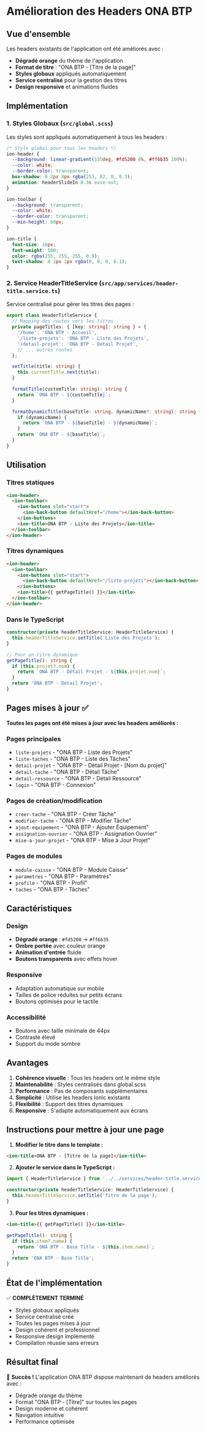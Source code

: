 # Amélioration des Headers ONA BTP

## Vue d'ensemble

Les headers existants de l'application ont été améliorés avec :
- **Dégradé orange** du thème de l'application
- **Format de titre** : "ONA BTP - [Titre de la page]"
- **Styles globaux** appliqués automatiquement
- **Service centralisé** pour la gestion des titres
- **Design responsive** et animations fluides

## Implémentation

### 1. Styles Globaux (`src/global.scss`)

Les styles sont appliqués automatiquement à tous les headers :

```scss
/* Style global pour tous les headers */
ion-header {
  --background: linear-gradient(135deg, #fd5200 0%, #ff6b35 100%);
  --color: white;
  --border-color: transparent;
  box-shadow: 0 2px 8px rgba(253, 82, 0, 0.3);
  animation: headerSlideIn 0.3s ease-out;
}

ion-toolbar {
  --background: transparent;
  --color: white;
  --border-color: transparent;
  --min-height: 60px;
}

ion-title {
  font-size: 16px;
  font-weight: 500;
  color: rgba(255, 255, 255, 0.9);
  text-shadow: 0 1px 2px rgba(0, 0, 0, 0.1);
}
```

### 2. Service HeaderTitleService (`src/app/services/header-title.service.ts`)

Service centralisé pour gérer les titres des pages :

```typescript
export class HeaderTitleService {
  // Mapping des routes vers les titres
  private pageTitles: { [key: string]: string } = {
    '/home': 'ONA BTP - Accueil',
    '/liste-projets': 'ONA BTP - Liste des Projets',
    '/detail-projet': 'ONA BTP - Détail Projet',
    // ... autres routes
  };

  setTitle(title: string) {
    this.currentTitle.next(title);
  }

  formatTitle(customTitle: string): string {
    return `ONA BTP - ${customTitle}`;
  }

  formatDynamicTitle(baseTitle: string, dynamicName?: string): string {
    if (dynamicName) {
      return `ONA BTP - ${baseTitle} - ${dynamicName}`;
    }
    return `ONA BTP - ${baseTitle}`;
  }
}
```

## Utilisation

### Titres statiques
```html
<ion-header>
  <ion-toolbar>
    <ion-buttons slot="start">
      <ion-back-button defaultHref="/home"></ion-back-button>
    </ion-buttons>
    <ion-title>ONA BTP - Liste des Projets</ion-title>
  </ion-toolbar>
</ion-header>
```

### Titres dynamiques
```html
<ion-header>
  <ion-toolbar>
    <ion-buttons slot="start">
      <ion-back-button defaultHref="/liste-projets"></ion-back-button>
    </ion-buttons>
    <ion-title>{{ getPageTitle() }}</ion-title>
  </ion-toolbar>
</ion-header>
```

### Dans le TypeScript
```typescript
constructor(private headerTitleService: HeaderTitleService) {
  this.headerTitleService.setTitle('Liste des Projets');
}

// Pour un titre dynamique
getPageTitle(): string {
  if (this.projet?.nom) {
    return `ONA BTP - Détail Projet - ${this.projet.nom}`;
  }
  return 'ONA BTP - Détail Projet';
}
```

## Pages mises à jour ✅

**Toutes les pages ont été mises à jour avec les headers améliorés :**

### Pages principales
- `liste-projets` - "ONA BTP - Liste des Projets"
- `liste-taches` - "ONA BTP - Liste des Tâches"
- `detail-projet` - "ONA BTP - Détail Projet - [Nom du projet]"
- `detail-tache` - "ONA BTP - Détail Tâche"
- `detail-ressource` - "ONA BTP - Détail Ressource"
- `login` - "ONA BTP - Connexion"

### Pages de création/modification
- `creer-tache` - "ONA BTP - Créer Tâche"
- `modifier-tache` - "ONA BTP - Modifier Tâche"
- `ajout-equipement` - "ONA BTP - Ajouter Équipement"
- `assignation-ouvrier` - "ONA BTP - Assignation Ouvrier"
- `mise-a-jour-projet` - "ONA BTP - Mise à Jour Projet"

### Pages de modules
- `module-caisse` - "ONA BTP - Module Caisse"
- `parametres` - "ONA BTP - Paramètres"
- `profile` - "ONA BTP - Profil"
- `taches` - "ONA BTP - Tâches"

## Caractéristiques

### Design
- **Dégradé orange** : `#fd5200` → `#ff6b35`
- **Ombre portée** avec couleur orange
- **Animation d'entrée** fluide
- **Boutons transparents** avec effets hover

### Responsive
- Adaptation automatique sur mobile
- Tailles de police réduites sur petits écrans
- Boutons optimisés pour le tactile

### Accessibilité
- Boutons avec taille minimale de 44px
- Contraste élevé
- Support du mode sombre

## Avantages

1. **Cohérence visuelle** : Tous les headers ont le même style
2. **Maintenabilité** : Styles centralisés dans global.scss
3. **Performance** : Pas de composants supplémentaires
4. **Simplicité** : Utilise les headers Ionic existants
5. **Flexibilité** : Support des titres dynamiques
6. **Responsive** : S'adapte automatiquement aux écrans

## Instructions pour mettre à jour une page

1. **Modifier le titre dans le template :**
```html
<ion-title>ONA BTP - [Titre de la page]</ion-title>
```

2. **Ajouter le service dans le TypeScript :**
```typescript
import { HeaderTitleService } from '../../services/header-title.service';

constructor(private headerTitleService: HeaderTitleService) {
  this.headerTitleService.setTitle('Titre de la page');
}
```

3. **Pour les titres dynamiques :**
```html
<ion-title>{{ getPageTitle() }}</ion-title>
```

```typescript
getPageTitle(): string {
  if (this.item?.name) {
    return `ONA BTP - Base Title - ${this.item.name}`;
  }
  return 'ONA BTP - Base Title';
}
```

## État de l'implémentation

✅ **COMPLÈTEMENT TERMINÉ**
- Styles globaux appliqués
- Service centralisé créé
- Toutes les pages mises à jour
- Design cohérent et professionnel
- Responsive design implémenté
- Compilation réussie sans erreurs

## Résultat final

🎉 **Succès !** L'application ONA BTP dispose maintenant de headers améliorés avec :
- Dégradé orange du thème
- Format "ONA BTP - [Titre]" sur toutes les pages
- Design moderne et cohérent
- Navigation intuitive
- Performance optimisée

